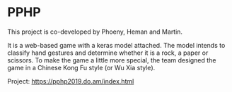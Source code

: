 # PPHP
This project is co-developed by Phoeny, Heman and Martin.

It is a web-based game with a keras model attached. The model intends to classify hand gestures and determine whether it is a rock, a paper or scissors.
To make the game a little more special, the team designed the game in a Chinese Kong Fu style (or Wu Xia style).

Project: https://pphp2019.do.am/index.html
